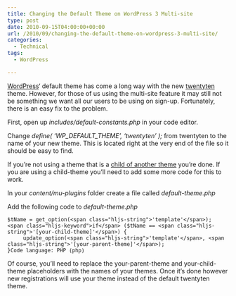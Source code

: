 ```yaml
---
title: Changing the Default Theme on WordPress 3 Multi-site
type: post
date: 2010-09-15T04:00:00+00:00
url: /2010/09/changing-the-default-theme-on-wordpress-3-multi-site/
categories:
  - Technical
tags:
  - WordPress

---
```

[WordPress][1]‘ default theme has come a long way with the new [twentyten][2] theme. However, for those of us using the multi-site feature it may still not be something we want all our users to be using on sign-up. Fortunately, there is an easy fix to the problem.

First, open up _includes/default-constants.php_ in your code editor.

Change _define( ‘WP\_DEFAULT\_THEME’, ‘twentyten’ );_ from twentyten to the name of your new theme. This is located right at the very end of the file so it should be easy to find.

If you’re not using a theme that is a [child of another theme][3] you’re done. If you are using a child-theme you’ll need to add some more code for this to work.

In your _content/mu-plugins_ folder create a file called _default-theme.php_

Add the following code to _default-theme.php_

<pre class="wp-block-code" aria-describedby="shcb-language-3" data-shcb-language-name="PHP" data-shcb-language-slug="php"><span><code class="hljs language-php">$tName = get_option(&lt;span class="hljs-string">'template'&lt;/span>);
&lt;span class="hljs-keyword">if&lt;/span> ($tName == &lt;span class="hljs-string">'&#91;your-child-theme]'&lt;/span>) {
     update_option(&lt;span class="hljs-string">'template'&lt;/span>, &lt;span class="hljs-string">'&#91;your-parent-theme]'&lt;/span>);
}</code></span><small class="shcb-language" id="shcb-language-3"><span class="shcb-language__label">Code language:</span> <span class="shcb-language__name">PHP</span> <span class="shcb-language__paren">(</span><span class="shcb-language__slug">php</span><span class="shcb-language__paren">)</span></small></pre>

Of course, you’ll need to replace the your-parent-theme and your-child-theme placeholders with the names of your themes. Once it’s done however new registrations will use your theme instead of the default twentyten theme.

 [1]: http://www.wordpress.org
 [2]: http://2010dev.wordpress.com/
 [3]: http://codex.wordpress.org/Child_Themes
